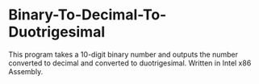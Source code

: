 Binary-To-Decimal-To-Duotrigesimal
==================================

This program takes a 10-digit binary number and outputs the number converted to decimal and converted to duotrigesimal. Written in Intel x86 Assembly.
